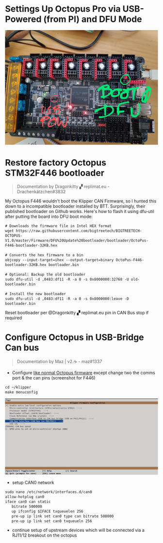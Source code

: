 # Settings Up Octopus Pro via USB-Powered (from PI) and DFU Mode  
![Octopus pro in DFU-Utils/Boot0 mode](BTT_Octopus_pro_vince/octopus_dfu_utils.jpg)

# Restore factory Octopus STM32F446 bootloader 
> Documentation by Dragonkitty ▞ replimat.eu - Drachenkätzchen#3832

My Octopus F446 wouldn't boot the Klipper CAN Firmware, so I hunted this down to a incompatible bootloader installed by BTT.
Surprisingly, their published bootloader on Github works. Here's how to flash it using dfu-util after putting the
board into DFU boot mode:

```
# Downloads the firmware file in Intel HEX format
wget https://raw.githubusercontent.com/bigtreetech/BIGTREETECH-OCTOPUS-V1.0/master/Firmware/DFU%20Update%20bootloader/bootloader/OctoPus-F446-bootloader-32KB.hex

# Converts the hex firmware to a bin
objcopy --input-target=ihex --output-target=binary OctoPus-F446-bootloader-32KB.hex bootloader.bin

# Optional: Backup the old bootloader
sudo dfu-util -d ,0483:df11 -R -a 0 -s 0x8000000:32768 -U old-bootloader.bin

# Install the new bootloader
sudo dfu-util -d ,0483:df11 -R -a 0 -s 0x8000000:leave -D bootloader.bin
```

Reset bootloader per @Dragonkitty ▞ replimat.eu  pin in CAN Bus stop  if required

# Configure Octopus in USB-Bridge Can bus
> Documentation by Maz | v2.☕ - maz#1337

- Configure [like normal Octopus firmware](https://docs.vorondesign.com/build/software/octopus_klipper.html) except change two the comms port & the can pins (screenshot for F446)
```
cd ~/klipper
make menuconfig
```
![outlined wiring](BTT_Octopus_pro_vince/Octopus%20Pro%20USB-Bridge%20mode.png)


- setup CAN0 network 
```
sudo nano /etc/network/interfaces.d/can0
allow-hotplug can0
iface can0 can static
   bitrate 500000
   up ifconfig $IFACE txqueuelen 256
   pre-up ip link set can0 type can bitrate 500000
   pre-up ip link set can0 txqueueln 256
```

- continue setup of upstream devices which will be connected via a RJ11/12 breakout on the octopus